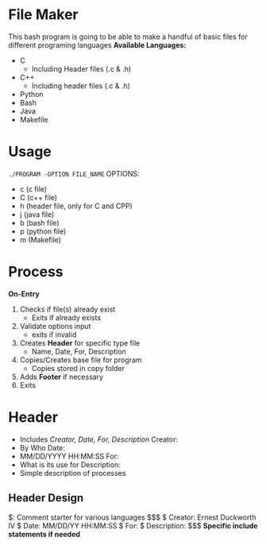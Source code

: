# File Maker
This bash program is going to be able to make a handful of basic files for different programing languages
**Available Languages:**
- C
   - Including Header files (.c & .h)
- C++
   - Including header files (.c & .h)
- Python 
- Bash
- Java
- Makefile

# Usage
`./PROGRAM -OPTION FILE_NAME`
OPTIONS:
- c (c file)
- C (c++ file)
- h (header file, only for C and CPP)
- j (java file)
- b (bash file)
- p (python file)
- m (Makefile) 

# Process
**On-Entry**
1. Checks if file(s) already exist
   - Exits if already exists
2. Validate options input
   - exits if invalid
3. Creates **Header** for specific type file
   - Name, Date, For, Description
4. Copies/Creates base file for program
   - Copies stored in copy folder
5. Adds **Footer** if necessary
6. Exits

# Header
- Includes *Creator, Date, For, Description* 
Creator:
- By Who
Date: 
- MM/DD/YYYY HH:MM:SS
For: 
- What is its use for
Description: 
- Simple description of processes

## Header Design
$: Comment starter for various languages
$$$
$ Creator: Ernest Duckworth IV
$ Date: MM/DD/YY HH:MM:SS
$ For: 
$ Description: 
$$$
**Specific include statements if needed**
